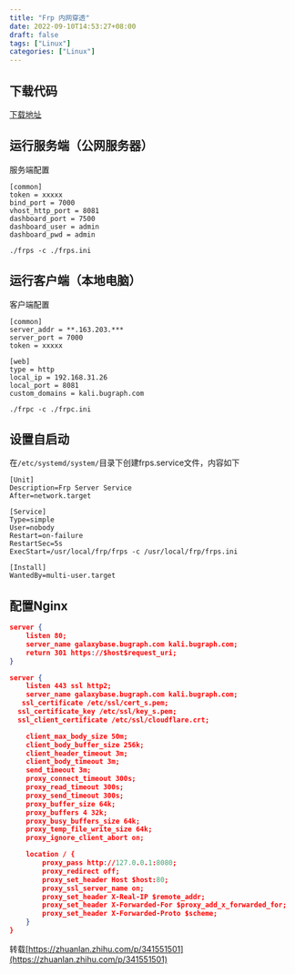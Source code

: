 ```yaml
---
title: "Frp 内网穿透"
date: 2022-09-10T14:53:27+08:00
draft: false
tags: ["Linux"]
categories: ["Linux"]
---
```


## 下载代码
[下载地址](https://github.com/fatedier/frp/releases)

## 运行服务端（公网服务器）

服务端配置

```
[common]
token = xxxxx
bind_port = 7000
vhost_http_port = 8081
dashboard_port = 7500
dashboard_user = admin
dashboard_pwd = admin
```

```
./frps -c ./frps.ini
```

## 运行客户端（本地电脑）

客户端配置

```
[common]
server_addr = **.163.203.***
server_port = 7000
token = xxxxx

[web]
type = http
local_ip = 192.168.31.26
local_port = 8081
custom_domains = kali.bugraph.com
```

```
./frpc -c ./frpc.ini
```

## 设置自启动
在`/etc/systemd/system/`目录下创建frps.service文件，内容如下

```
[Unit]
Description=Frp Server Service
After=network.target

[Service]
Type=simple
User=nobody
Restart=on-failure
RestartSec=5s
ExecStart=/usr/local/frp/frps -c /usr/local/frp/frps.ini

[Install]
WantedBy=multi-user.target
```

## 配置Nginx

```json
server {
    listen 80;
    server_name galaxybase.bugraph.com kali.bugraph.com;
    return 301 https://$host$request_uri;
}

server {
    listen 443 ssl http2;
    server_name galaxybase.bugraph.com kali.bugraph.com;
   ssl_certificate /etc/ssl/cert_s.pem;
  ssl_certificate_key /etc/ssl/key_s.pem;
  ssl_client_certificate /etc/ssl/cloudflare.crt;

    client_max_body_size 50m;
    client_body_buffer_size 256k;
    client_header_timeout 3m;
    client_body_timeout 3m;
    send_timeout 3m;
    proxy_connect_timeout 300s;
    proxy_read_timeout 300s;
    proxy_send_timeout 300s;
    proxy_buffer_size 64k;
    proxy_buffers 4 32k;
    proxy_busy_buffers_size 64k;
    proxy_temp_file_write_size 64k;
    proxy_ignore_client_abort on;

    location / {
        proxy_pass http://127.0.0.1:8080;
        proxy_redirect off;
        proxy_set_header Host $host:80;
        proxy_ssl_server_name on;
        proxy_set_header X-Real-IP $remote_addr;
        proxy_set_header X-Forwarded-For $proxy_add_x_forwarded_for;
        proxy_set_header X-Forwarded-Proto $scheme;
    }
}
```


转载[https://zhuanlan.zhihu.com/p/341551501](https://zhuanlan.zhihu.com/p/341551501)